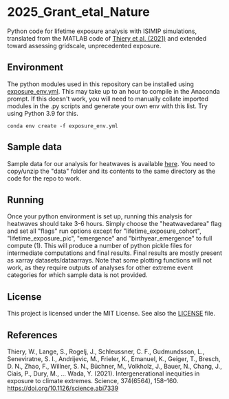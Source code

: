 # 2025_Grant_etal_Nature

Python code for lifetime exposure analysis with ISIMIP simulations, translated from the MATLAB code of [Thiery et al. (2021)](https://github.com/VUB-HYDR/2021_Thiery_etal_Science) and extended toward assessing gridscale, unprecedented exposure.


## Environment
The python modules used in this repository can be installed using [exposure_env.yml](./exposure_env.yml). This may take up to an hour to compile in the Anaconda prompt. If this doesn't work, you will need to manually collate imported modules in the .py scripts and generate your own env with this list. Try using Python 3.9 for this.

```
conda env create -f exposure_env.yml

```

## Sample data
Sample data for our analysis for heatwaves is available [here](https://zenodo.org/records/15097896). You need to copy/unzip the "data" folder and its contents to the same directory as the code for the repo to work.

## Running
Once your python environment is set up, running this analysis for heatwaves should take 3-6 hours. Simply choose the "heatwavedarea" flag and set all "flags" run options except for "lifetime_exposure_cohort", "lifetime_exposure_pic", "emergence" and "birthyear_emergence" to full compute (1). This will produce a number of python pickle files for intermediate computations and final results. Final results are mostly present as xarray datasets/dataarrays. Note that some plotting functions will not work, as they require outputs of analyses for other extreme event categories for which sample data is not provided.

## License
This project is licensed under the MIT License. See also the 
[LICENSE](LICENSE) 
file.



## References
Thiery, W., Lange, S., Rogelj, J., Schleussner, C. F., Gudmundsson, L., Seneviratne, S. I., Andrijevic, M., Frieler, K., Emanuel, K., Geiger, T., Bresch, D. N., Zhao, F., Willner, S. N., Büchner, M., Volkholz, J., Bauer, N., Chang, J., Ciais, P., Dury, M., … Wada, Y. (2021). Intergenerational inequities in exposure to climate extremes. Science, 374(6564), 158–160. https://doi.org/10.1126/science.abi7339

